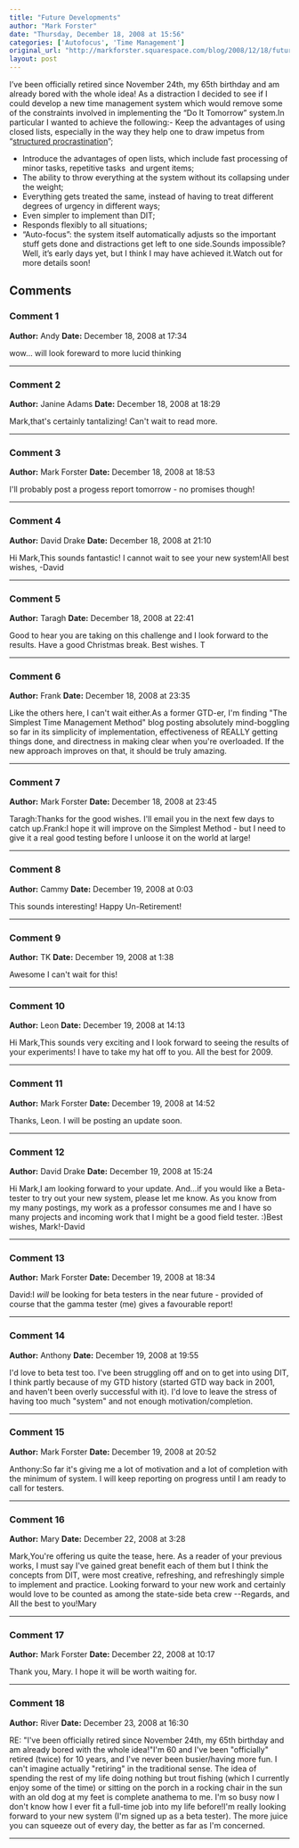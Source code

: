 ```yaml
---
title: "Future Developments"
author: "Mark Forster"
date: "Thursday, December 18, 2008 at 15:56"
categories: ['Autofocus', 'Time Management']
original_url: "http://markforster.squarespace.com/blog/2008/12/18/future-developments.html"
layout: post
---
```


I’ve been officially retired since November 24th, my 65th birthday and am already bored with the whole idea! As a distraction I decided to see if I could develop a new time management system which would remove some of the constraints involved in implementing the “Do It Tomorrow” system.In particular I wanted to achieve the following:- Keep the advantages of using closed lists, especially in the way they help one to draw impetus from “[structured procrastination](http://www.structuredprocrastination.com/)”;
- Introduce the advantages of open lists, which include fast processing of minor tasks, repetitive tasks  and urgent items;
- The ability to throw everything at the system without its collapsing under the weight;
- Everything gets treated the same, instead of having to treat different degrees of urgency in different ways;
- Even simpler to implement than DIT;
- Responds flexibly to all situations;
- “Auto-focus”: the system itself automatically adjusts so the important stuff gets done and distractions get left to one side.Sounds impossible? Well, it’s early days yet, but I think I may have achieved it.Watch out for more details soon!

## Comments

### Comment 1
**Author:** Andy
**Date:** December 18, 2008 at 17:34

wow... will look foreward to more lucid thinking

---

### Comment 2
**Author:** Janine Adams
**Date:** December 18, 2008 at 18:29

Mark,that's certainly tantalizing! Can't wait to read more.

---

### Comment 3
**Author:** Mark Forster
**Date:** December 18, 2008 at 18:53

I'll probably post a progess report tomorrow - no promises though!

---

### Comment 4
**Author:** David Drake
**Date:** December 18, 2008 at 21:10

Hi Mark,This sounds fantastic! I cannot wait to see your new system!All best wishes,
-David

---

### Comment 5
**Author:** Taragh
**Date:** December 18, 2008 at 22:41

Good to hear you are taking on this challenge and I look forward to the results. Have a good Christmas break. Best wishes. T

---

### Comment 6
**Author:** Frank
**Date:** December 18, 2008 at 23:35

Like the others here, I can't wait either.As a former GTD-er, I'm finding "The Simplest Time Management Method" blog posting absolutely mind-boggling so far in its simplicity of implementation, effectiveness of REALLY getting things done, and directness in making clear when you're overloaded. If the new approach improves on that, it should be truly amazing.

---

### Comment 7
**Author:** Mark Forster
**Date:** December 18, 2008 at 23:45

Taragh:Thanks for the good wishes. I'll email you in the next few days to catch up.Frank:I hope it will improve on the Simplest Method - but I need to give it a real good testing before I unloose it on the world at large!

---

### Comment 8
**Author:** Cammy
**Date:** December 19, 2008 at 0:03

This sounds interesting! Happy Un-Retirement!

---

### Comment 9
**Author:** TK
**Date:** December 19, 2008 at 1:38

Awesome I can't wait for this!

---

### Comment 10
**Author:** Leon
**Date:** December 19, 2008 at 14:13

Hi Mark,This sounds very exciting and I look forward to seeing the results of your experiments! I have to take my hat off to you. All the best for 2009.

---

### Comment 11
**Author:** Mark Forster
**Date:** December 19, 2008 at 14:52

Thanks, Leon. I will be posting an update soon.

---

### Comment 12
**Author:** David Drake
**Date:** December 19, 2008 at 15:24

Hi Mark,I am looking forward to your update. And...if you would like a Beta-tester to try out your new system, please let me know. As you know from my many postings, my work as a professor consumes me and I have so many projects and incoming work that I might be a good field tester. :)Best wishes, Mark!-David

---

### Comment 13
**Author:** Mark Forster
**Date:** December 19, 2008 at 18:34

David:I *will* be looking for beta testers in the near future - provided of course that the gamma tester (me) gives a favourable report!

---

### Comment 14
**Author:** Anthony
**Date:** December 19, 2008 at 19:55

I'd love to beta test too. I've been struggling off and on to get into using DIT, I think partly because of my GTD history (started GTD way back in 2001, and haven't been overly successful with it). I'd love to leave the stress of having too much "system" and not enough motivation/completion.

---

### Comment 15
**Author:** Mark Forster
**Date:** December 19, 2008 at 20:52

Anthony:So far it's giving me a lot of motivation and a lot of completion with the minimum of system. I will keep reporting on progress until I am ready to call for testers.

---

### Comment 16
**Author:** Mary
**Date:** December 22, 2008 at 3:28

Mark,You're offering us quite the tease, here. As a reader of your previous works, I must say I've gained great benefit each of them but I think the concepts from DIT, were most creative, refreshing, and refreshingly simple to implement and practice. Looking forward to your new work and certainly would love to be counted as among the state-side beta crew --Regards,
and All the best to you!Mary

---

### Comment 17
**Author:** Mark Forster
**Date:** December 22, 2008 at 10:17

Thank you, Mary. I hope it will be worth waiting for.

---

### Comment 18
**Author:** River
**Date:** December 23, 2008 at 16:30

RE: "I've been officially retired since November 24th, my 65th birthday and am already bored with the whole idea!"I'm 60 and I've been "officially" retired (twice) for 10 years, and I've never been busier/having more fun. I can't imagine actually "retiring" in the traditional sense. The idea of spending the rest of my life doing nothing but trout fishing (which I currently enjoy some of the time) or sitting on the porch in a rocking chair in the sun with an old dog at my feet is complete anathema to me. I'm so busy now I don't know how I ever fit a full-time job into my life before!I'm really looking forward to your new system (I'm signed up as a beta tester). The more juice you can squeeze out of every day, the better as far as I'm concerned.

---
